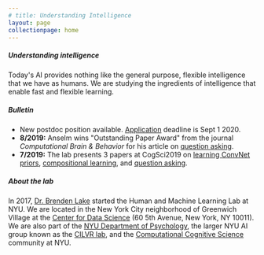 ```yaml
---
# title: Understanding Intelligence
layout: page
collectionpage: home
---
```


##### Understanding intelligence

Today's AI provides nothing like the general purpose, flexible intelligence that we have as humans. We are studying the ingredients of intelligence that enable fast and flexible learning.

##### Bulletin
- New postdoc position available. [Application](/apply/) deadline is Sept 1 2020.
- **8/2019:** Anselm wins "Outstanding Paper Award" from the journal _Computational Brain & Behavior_ for his article on [question asking](https://cims.nyu.edu/~brenden/papers/RotheEtAl2018CompBrainBehavior.pdf).
- **7/2019:** The lab presents 3 papers at CogSci2019 on [learning ConvNet priors](https://cims.nyu.edu/~brenden/papers/FeinmanLake2019CogSci.pdf), [compositional learning](https://cims.nyu.edu/~brenden/papers/LakeEtAl2019CogSci.pdf), and [question asking](https://cims.nyu.edu/~brenden/papers/RotheEtAl2019CogSci.pdf).

##### About the lab
In 2017, [Dr. Brenden Lake](https://cims.nyu.edu/~brenden/) started the Human and Machine Learning Lab at NYU. We are located in the New York City neighborhood of Greenwich Village at the [Center for Data Science](https://cds.nyu.edu/) (60 5th Avenue, New York, NY 10011). We are also part of the [NYU Department of Psychology](https://as.nyu.edu/content/nyu-as/as/departments/psychology.html), the larger NYU AI group known as the [CILVR lab](https://wp.nyu.edu/cilvr/), and the [Computational Cognitive Science](http://nyuccl.org/cogsci/) community at NYU.